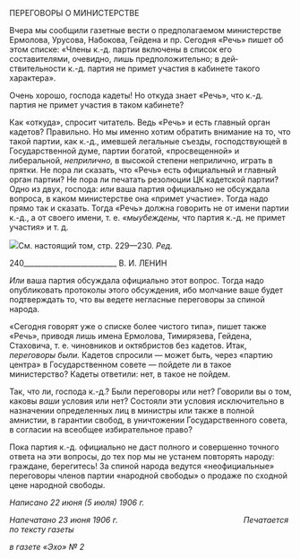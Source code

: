ПЕРЕГОВОРЫ О МИНИСТЕРСТВЕ

Вчера мы сообщили газетные вести о предполагаемом министерстве Ермолова, Уру­сова, Набокова, Гейдена и пр. Сегодня «Речь» пишет об этом списке: «Члены к.-д. пар­тии включены в список его составителями, очевидно, лишь предположительно; в дей­ствительности к.-д. партия не примет участия в кабинете такого характера».

Очень хорошо, господа кадеты! Но откуда знает «Речь», что к.-д. партия не примет участия в таком кабинете?

Как «откуда», спросит читатель. Ведь «Речь» и есть главный орган кадетов? Пра­вильно. Но мы именно хотим обратить внимание на то, что такой партии, как к.-д., имевшей легальные съезды, господствующей в Государственной думе, партии богатой, «просвещенной» и либеральной, _неприлично,_ в высокой степени неприлично, играть в прятки. Не пора ли сказать, что «Речь» есть официальный и главный орган партии? Не пора ли печатать резолюции ЦК кадетской партии? Одно из двух, господа: _или_ ваша партия официально не обсуждала вопроса, в каком министерстве она «примет участие». Тогда надо прямо так и сказать. Тогда «Речь» должна говорить не от имени партии к.-д., а от своего имени, т. е. _«мыубеждены,_ что партия к.-д. не примет участия» и т. д.

![](file:///C:/Users/bot32/AppData/Local/Temp/msohtmlclip1/01/clip_image001.png)См. настоящий том, стр. 229—230. _Ред._

  

240__________________________ В. И. ЛЕНИН

_Или_ ваша партия обсуждала официально этот вопрос. Тогда надо опубликовать про­токолы этого обсуждения, ибо молчание ваше будет подтверждать то, что вы ведете негласные переговоры за спиной народа.

«Сегодня говорят уже о списке более чистого типа», пишет также «Речь», приводя лишь имена Ермолова, Тимирязева, Гейдена, Стаховича, т. е. чиновников и октябристов без кадетов. Итак, _переговоры были._ Кадетов спросили — может быть, через «партию центра» в Государственном совете — пойдете ли в такое министерство? Кадеты отве­тили: нет, в такое не пойдем.

Так, что ли, господа к.-д.? Были переговоры или нет? Говорили вы о том, каковы _ваши_ условия или нет? Состояли эти условия исключительно в назначении определен­ных лиц в министры или также в полной амнистии, в гарантии свобод, в уничтожении Государственного совета, в согласии на всеобщее избирательное право?

Пока партия к.-д. официально не даст полного и совершенно точного ответа на эти вопросы, до тех пор мы не устанем повторять народу: граждане, берегитесь! За спиной народа ведутся «неофициальные» переговоры членов партии «народной свободы» о продаже по сходной цене народной свободы.

_Написано 22 июня (5 июля) 1906 г._

_Напечатано 23 июня 1906 г.                                                         Печатается по тексту газеты_

_в газете «Эхо» № 2_
